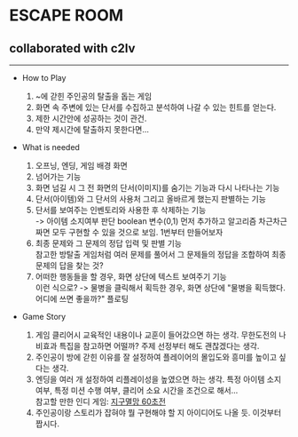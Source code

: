 # ESCAPE ROOM
## collaborated with c2lv
***
+ How to Play

    1. ~에 갇힌 주인공의 탈출을 돕는 게임
    2. 화면 속 주변에 있는 단서를 수집하고 분석하여 나갈 수 있는 힌트를 얻는다.
    3. 제한 시간안에 성공하는 것이 관건.
    4. 만약 제시간에 탈출하지 못한다면...
   
+ What is needed 

    1. 오프닝, 엔딩, 게임 배경 화면
    2. 넘어가는 기능
    3. 화면 넘길 시 그 전 화면의 단서(이미지)를 숨기는 기능과 다시 나타나는 기능
    4. 단서(아이템)와 그 단서의 사용처 그리고 올바르게 했는지 판별하는 기능
    5. 단서를 보여주는 인벤토리와 사용한 후 삭제하는 기능  
    -> 아이템 소지여부 판단 boolean 변수(0,1) 먼저 추가하고 알고리즘 차근차근 짜면 모두 구현할 수 있을 것으로 보임. 1번부터 만들어보자
    6. 최종 문제와 그 문제의 정답 입력 및 판별 기능  
    참고한 방탈출 게임처럼 여러 문제를 풀어서 그 문제들의 정답을 조합하여 최종 문제의 답을 찾는 것?
    7. 어떠한 행동들을 할 경우, 화면 상단에 텍스트 보여주기 기능  
    이런 식으로? -> 물병을 클릭해서 획득한 경우, 화면 상단에 "물병을 획득했다. 어디에 쓰면 좋을까?" 플로팅

+ Game Story

    1. 게임 클리어시 교육적인 내용이나 교훈이 들어갔으면 하는 생각. 무한도전의 나비효과 특집을 참고하면 어떨까? 주제 선정부터 해도 괜찮겠다는 생각.
    2. 주인공이 방에 갇힌 이유를 잘 설정하여 플레이어의 몰입도와 흥미를 높이고 싶다는 생각.
    3. 엔딩을 여러 개 설정하여 리플레이성을 높였으면 하는 생각. 특정 아이템 소지 여부, 특정 미션 수행 여부, 클리어 소요 시간을 조건으로 해서...  
    참고할 만한 인디 게임: [지구멸망 60초전](https://namu.wiki/w/%EC%A7%80%EA%B5%AC%EB%A9%B8%EB%A7%9D%2060%EC%B4%88%20%EC%A0%84!)
    4. 주인공이랑 스토리가 잡혀야 뭘 구현해야 할 지 아이디어도 나올 듯. 이것부터 짭시다.
